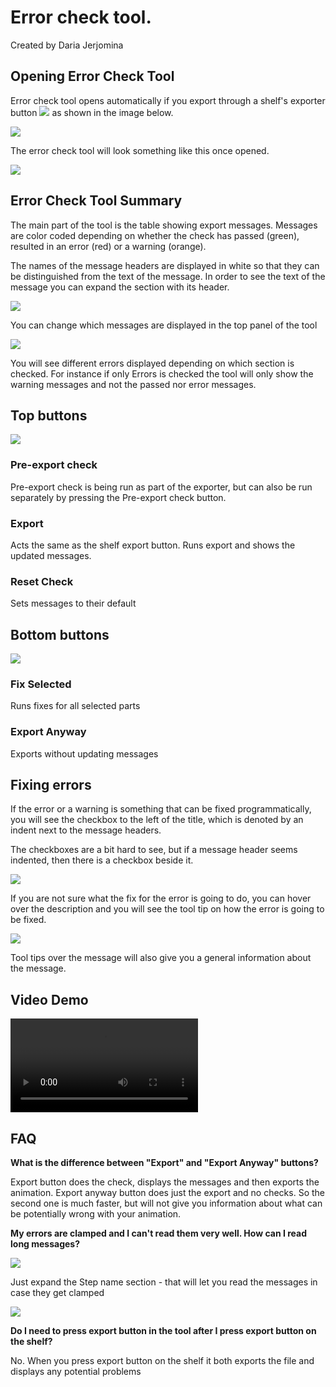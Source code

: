 # Error check tool.

Created by Daria Jerjomina

## Opening Error Check Tool
Error check tool opens automatically if you export through a shelf's exporter button ![](images/image2019-3-1_10-55-21.png) as shown in the image below.

![](images/image2019-3-1_10-53-26.png)

The error check tool will look something like this once opened.

![](images/error_check_tool.png)


## Error Check Tool Summary
The main part of the tool is the table showing export messages. Messages are color coded depending on whether the check has passed (green), resulted in an error (red) or a warning (orange).

The names of the message headers are displayed in white so that they can be distinguished from the text of the message. In order to see the text of the message you can expand the section with its header.

![](images/Screen%20Shot%202019-01-29%20at%203.38.43%20PM.png)

You can change which messages are displayed in the top panel of the tool

![](images/Screen%20Shot%202019-01-29%20at%203.41.33%20PM.png)

You will see different errors displayed depending on which section is checked. For instance if only Errors is checked the tool will only show the warning messages and not the passed nor error messages.


## Top buttons

![](images/Screen%20Shot%202019-01-29%20at%203.46.24%20PM.png)

### Pre-export check

Pre-export check is being run as part of the exporter, but can also be run separately by pressing the Pre-export check button.

### Export

Acts the same as the shelf export button. Runs export and shows the updated messages.

### Reset Check
Sets messages to their default


## Bottom buttons

![](images/Screen%20Shot%202019-02-28%20at%2010.34.08%20AM.png)

### Fix Selected
Runs fixes for all selected parts

### Export Anyway

Exports without updating messages



## Fixing errors

If the error or a warning is something that can be fixed programmatically, you will see the checkbox to the left of the title, which is denoted by an indent next to the message headers.

The checkboxes are a bit hard to see, but if a message header seems indented, then there is a checkbox beside it.

![](images/error_checkbox.png)


If you are not sure what the fix for the error is going to do, you can hover over the description and you will see the tool tip on how the error is going to be fixed.

![](images/tool_tip.png)


Tool tips over the message will also give you a general information about the message.


## Video Demo

![For a more detailed demo, please watch this video](images/error_check_demo_trimmed.mov)


## FAQ

__What is the difference between "Export" and "Export Anyway" buttons?__

Export button does the check, displays the messages and then exports the animation. Export anyway button does just the export and no checks. So the second one is much faster, but will not give you information about what can be potentially wrong with your animation.

__My errors are clamped and I can't read them very well. How can I read long messages?__

![](images/Screen%20Shot%202019-03-04%20at%202.54.35%20PM.png)

Just expand the Step name section - that will let you read the messages in case they get clamped

![](images/Screen%20Shot%202019-03-04%20at%202.54.47%20PM.png)

__Do I need to press export button in the tool after I press export button on the shelf?__

No. When you press export button on the shelf it both exports the file and displays any potential problems